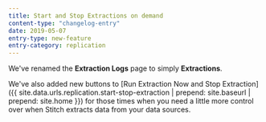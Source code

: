 ```yaml
---
title: Start and Stop Extractions on demand
content-type: "changelog-entry"
date: 2019-05-07
entry-type: new-feature
entry-category: replication
---
```


We've renamed the **Extraction Logs** page to simply **Extractions**.

We've also added new buttons to [Run Extraction Now and Stop Extraction]({{ site.data.urls.replication.start-stop-extraction | prepend: site.baseurl | prepend: site.home }}) for those times when you need a little more control over when Stitch extracts data from your data sources.